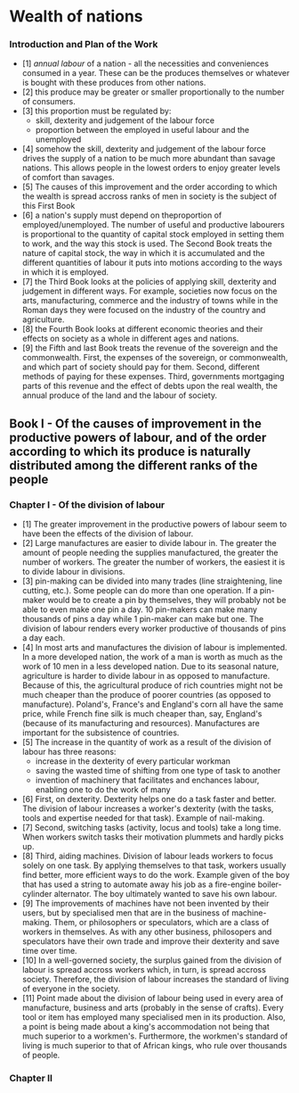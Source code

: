 # Wealth of nations
### Introduction and Plan of the Work
- \[1\] *annual labour* of a nation - all the necessities and conveniences consumed in a year. These can be the produces themselves or whatever is bought with these produces from other nations.
- \[2\] this produce may be greater or smaller proportionally to the number of consumers.
- \[3\] this proportion must be regulated by:
    - skill, dexterity and judgement of the labour force
    - proportion between the employed in useful labour and the unemployed
-  \[4\] somehow the skill, dexterity and judgement of the labour force drives the supply of a nation to be much more abundant than savage nations. This allows people in the lowest orders to enjoy greater levels of comfort than savages.
- \[5\] The causes of this improvement and the order according to which the wealth is spread accross ranks of men in society is the subject of this First Book
- \[6\] a nation's supply must depend on theproportion of employed/unemployed. The number of useful and productive labourers is proportional to the quantity of capital stock employed in setting them to work, and the way this stock is used. The Second Book treats the nature of capital stock, the way in which it is accumulated and the different quantities of labour it puts into motions according to the ways in which it is employed.
- \[7\] the Third Book looks at the policies of applying skill, dexterity and judgement in different ways. For example, societies now focus on the arts, manufacturing, commerce and the industry of towns while in the Roman days they were focused on the industry of the country and agriculture.
- \[8\] the Fourth Book looks at different economic theories and their effects on society as a whole in different ages and nations.
- \[9\] the Fifth and last Book treats the revenue of the sovereign and the commonwealth. First, the expenses of the sovereign, or commonwealth, and which part of society should pay for them. Second, different methods of paying for these expenses. Third, governments mortgaging parts of this revenue and the effect of debts upon the real wealth, the annual produce of the land and the labour of society.

## Book I - Of the causes of improvement in the productive powers of labour, and of the order according to which its produce is naturally distributed among the different ranks of the people
### Chapter I - Of the division of labour
- \[1\] The greater improvement in the productive powers of labour seem to have been the effects of the division of labour.
- \[2\] Large manufactures are easier to divide labour in. The greater the amount of people needing the supplies manufactured, the greater the number of workers. The greater the number of workers, the easiest it is to divide labour in divisions.
- \[3\] pin-making can be divided into many trades (line straightening, line cutting, etc.). Some people can do more than one operation. If a pin-maker would be to create a pin by themselves, they will probably not be able to even make one pin a day. 10 pin-makers can make many thousands of pins a day while 1 pin-maker can make but one. The division of labour renders every worker productive of thousands of pins a day each.
- \[4\] In most arts and manufactures the division of labour is implemented. In a more developed nation, the work of a man is worth as much as the work of 10 men in a less developed nation. Due to its seasonal nature, agriculture is harder to divide labour in as opposed to manufacture. Because of this, the agricultural produce of rich countries might not be much cheaper than the produce of poorer countries (as opposed to manufacture). Poland's, France's and England's corn all have the same price, while French fine silk is much cheaper than, say, England's (because of its manufacturing and resources). Manufactures are important for the subsistence of countries.
- \[5\] The increase in the quantity of work as a result of the division of labour has three reasons:
    - increase in the dexterity of every particular workman
    - saving the wasted time of shifting from one type of task to another
    - invention of machinery that facilitates and enchances labour, enabling one to do the work of many
- \[6\] First, on dexterity. Dexterity helps one do a task faster and better. The division of labour increases a worker's dexterity (with the tasks, tools and expertise needed for that task). Example of nail-making.
- \[7\] Second, switching tasks (activity, locus and tools) take a long time. When workers switch tasks their motivation plummets and hardly picks up. 
- \[8\] Third, aiding machines. Division of labour leads workers to focus solely on one task. By applying themselves to that task, workers usually find better, more efficient ways to do the work. Example given of the boy that has used a string to automate away his job as a fire-engine boiler-cylinder alternator. The boy ultimately wanted to save his own labour.
- \[9\] The improvements of machines have not been invented by their users, but by specialised men that are in the business of machine-making. Them, or philosophers or speculators, which are a class of workers in themselves. As with any other business, philosopers and speculators have their own trade and improve their dexterity and save time over time.
- \[10\] In a well-governed society, the surplus gained from the division of labour is spread accross workers which, in turn, is spread accross society. Therefore, the division of labour increases the standard of living of everyone in the society.
- \[11\] Point made about the division of labour being used in every area of manufacture, business and arts (probably in the sense of crafts). Every tool or item has employed many specialised men in its production. Also, a point is being made about a king's accommodation not being that much superior to a workmen's. Furthermore, the workmen's standard of living is much superior to that of African kings, who rule over thousands of people.

### Chapter II

